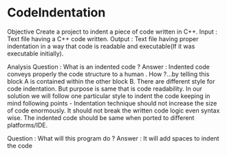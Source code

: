 # CodeIndentation

Objective
Create a project to indent a piece of code written in C++.
Input : Text file having a C++ code written.
Output : Text file having proper indentation in a way that code is readable and executable(If it was executable initially).

Analysis
Question : What is an indented code ?
Answer : Indented code conveys properly the code structure to a human .
How ?...by telling this block A is contained within the other block B.
There are different style for code indentation.
But purpose is same that is code readability.
In our solution we will follow one particular style to indent the code keeping in mind following points -
Indentation technique should not increase the size of code enormously.
 It should not break the written code logic even syntax wise.
The indented code should be same when ported to different platforms/IDE.

Question : What will this program do ?
Answer : It will add spaces to indent the code